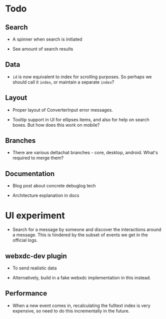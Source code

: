 # Todo

## Search

- A spinner when search is initiated

- See amount of search results

## Data

- `id` is now equivalent to index for scrolling purposes. So perhaps we should
  call it `index`, or maintain a separate `index`?

## Layout

- Proper layout of ConverterInput error messages.

- Tooltip support in UI for ellipses items, and also for help
  on search boxes. But how does this work on mobile?

## Branches

- There are various deltachat branches - core, desktop, android. What's
  required to merge them?

## Documentation

- Blog post about concrete debuglog tech

- Architecture explanation in docs

# UI experiment

- Search for a message by someone and discover the interactions around a
  message. This is hindered by the subset of events we get in the official
  logs.

## webxdc-dev plugin

- To send realistic data

- Alternatively, build in a fake webxdc implementation in this instead.

## Performance

- When a new event comes in, recalculating the fulltext index is very
  expensive, so need to do this incrementally in the future.
